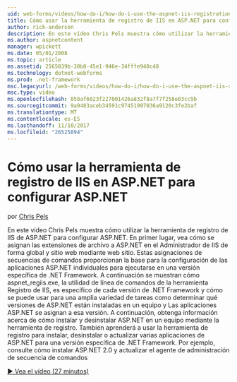```yaml
---
uid: web-forms/videos/how-do-i/how-do-i-use-the-aspnet-iis-registration-tool-to-configure-aspnet
title: Cómo usar la herramienta de registro de IIS en ASP.NET para configurar ASP.NET | Documentos de Microsoft
author: rick-anderson
description: En este vídeo Chris Pels muestra cómo utilizar la herramienta de registro de IIS de ASP.NET para configurar ASP.NET. En primer lugar, vea cómo se asignan las extensiones de archivo a ASP.NET en el...
ms.author: aspnetcontent
manager: wpickett
ms.date: 05/01/2008
ms.topic: article
ms.assetid: 2565839b-30b8-45e1-946e-34fffe940c48
ms.technology: dotnet-webforms
ms.prod: .net-framework
msc.legacyurl: /web-forms/videos/how-do-i/how-do-i-use-the-aspnet-iis-registration-tool-to-configure-aspnet
msc.type: video
ms.openlocfilehash: 858af6023f227001426a832f8a7f7f258e03cc9b
ms.sourcegitcommit: 9a9483aceb34591c97451997036a9120c3fe2baf
ms.translationtype: MT
ms.contentlocale: es-ES
ms.lasthandoff: 11/10/2017
ms.locfileid: "26525894"
---
```

<a name="how-do-i-use-the-aspnet-iis-registration-tool-to-configure-aspnet"></a>Cómo usar la herramienta de registro de IIS en ASP.NET para configurar ASP.NET
====================
por [Chris Pels](https://twitter.com/chrispels)

En este vídeo Chris Pels muestra cómo utilizar la herramienta de registro de IIS de ASP.NET para configurar ASP.NET. En primer lugar, vea cómo se asignan las extensiones de archivo a ASP.NET en el Administrador de IIS de forma global y sitio web mediante web sitio. Estas asignaciones de secuencias de comandos proporcionan la base para la configuración de las aplicaciones ASP.NET individuales para ejecutarse en una versión específica de .NET Framework. A continuación se muestran cómo aspnet\_regiis.exe, la utilidad de línea de comandos de la herramienta Registro de IIS, es específico de cada versión de .NET Framework y cómo se puede usar para una amplia variedad de tareas como determinar qué versiones de ASP.NET están instaladas en un equipo y Las aplicaciones ASP.NET se asignan a esa versión. A continuación, obtenga información acerca de cómo instalar y desinstalar ASP.NET en un equipo mediante la herramienta de registro. También aprenderá a usar la herramienta de registro para instalar, desinstalar o actualizar varias aplicaciones de ASP.NET para una versión específica de .NET Framework. Por ejemplo, consulte cómo instalar ASP.NET 2.0 y actualizar el agente de administración de secuencia de comandos

[&#9654; Vea el vídeo (27 minutos)](https://channel9.msdn.com/Blogs/ASP-NET-Site-Videos/how-do-i-use-the-aspnet-iis-registration-tool-to-configure-aspnet)
